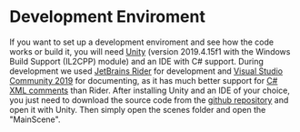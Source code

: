 # Development Enviroment
If you want to set up a development enviroment and see how the code works or build it, you will need [Unity](https://unity3d.com/get-unity/download "Unity") (version 2019.4.15f1 with the Windows Build Support (IL2CPP) module) and an IDE with C# support. During development we used [JetBrains Rider](https://www.jetbrains.com/rider/ "JetBrains Rider") for development and [Visual Studio Community 2019](https://visualstudio.microsoft.com/pl/vs/community/ "Visual Studio Community 2019") for documenting, as it has much better support for [C# XML comments](https://docs.microsoft.com/pl-pl/dotnet/csharp/codedoc "C# XML comments") than Rider. After installing Unity and an IDE of your choice, you just need to download the source code from the [github repository](https://github.com/MikolajKolek/Sokoban "github repository") and open it with Unity. Then simply open the scenes folder and open the "MainScene".